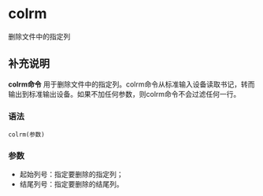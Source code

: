 colrm
===

删除文件中的指定列

## 补充说明

**colrm命令** 用于删除文件中的指定列。colrm命令从标准输入设备读取书记，转而输出到标准输出设备。如果不加任何参数，则colrm命令不会过滤任何一行。

###  语法

```
colrm(参数)
```

###  参数

*   起始列号：指定要删除的指定列；
*   结尾列号：指定要删除的结尾列。


<!-- Linux命令行搜索引擎：https://jaywcjlove.github.io/linux-command/ -->